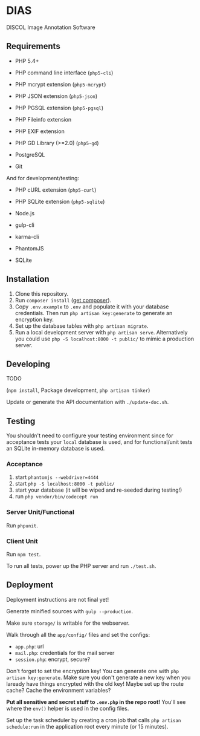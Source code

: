 # DIAS

DISCOL Image Annotation Software

## Requirements

- PHP 5.4+
- PHP command line interface (`php5-cli`)
- PHP mcrypt extension (`php5-mcrypt`)
- PHP JSON extension (`php5-json`)
- PHP PGSQL extension (`php5-pgsql`)
- PHP Fileinfo extension
- PHP EXIF extension

- PHP GD Library (>=2.0) (`php5-gd`) 
- PostgreSQL
- Git

And for development/testing:

- PHP cURL extension (`php5-curl`)
- PHP SQLite extension (`php5-sqlite`)

- Node.js
- gulp-cli
- karma-cli
- PhantomJS

- SQLite

## Installation

1. Clone this repository.
2. Run `composer install` ([get composer](https://getcomposer.org/doc/00-intro.md#installation-linux-unix-osx)).
4. Copy `.env.example` to `.env` and populate it with your database credentials. Then run `php artisan key:generate` to generate an encryption key.
5. Set up the database tables with `php artisan migrate`.
6. Run a local development server with `php artisan serve`. Alternatively you could use `php -S localhost:8000 -t public/` to mimic a production server.

## Developing

TODO

(`npm install`, Package development, `php artisan tinker`)

Update or generate the API documentation with `./update-doc.sh`.

## Testing

You shouldn't need to configure your testing environment since for acceptance tests your `local` database is used, and for functional/unit tests an SQLite in-memory database is used.

### Acceptance

1. start `phantomjs --webdriver=4444`
2. start `php -S localhost:8000 -t public/`
3. start your database (it will be wiped and re-seeded during testing!)
4. run `php vendor/bin/codecept run`

### Server Unit/Functional

Run `phpunit`.

### Client Unit

Run `npm test`.

To run all tests, power up the PHP server and run `./test.sh`.

## Deployment

Deployment instructions are not final yet!

Generate minified sources with `gulp --production`.

Make sure `storage/` is writable for the webserver.

Walk through all the `app/config/` files and set the configs:
- `app.php`: url
- `mail.php`: credentials for the mail server
- `session.php`: encrypt, secure?

Don't forget to set the encryption key! You can generate one with `php artisan key:generate`. Make sure you don't generate a new key when you laready have things encrypted with the old key!
Maybe set up the route cache? Cache the environment variables?

**Put all sensitive and secret stuff to `.env.php` in the repo root!** You'll see where the `env()` helper is used in the config files.

Set up the task scheduler by creating a cron job that calls `php artisan schedule:run` in the application root every minute (or 15 minutes).
